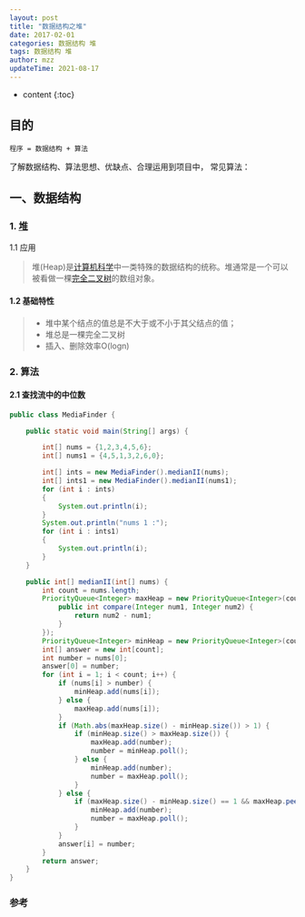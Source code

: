```yaml
---
layout: post
title: "数据结构之堆"
date: 2017-02-01
categories: 数据结构 堆
tags: 数据结构 堆
author: mzz
updateTime: 2021-08-17
---
```


* content
{:toc}

## 目的

```
程序 = 数据结构 + 算法
```

了解数据结构、算法思想、优缺点、合理运用到项目中，
常见算法：

## 一、数据结构

### 1. [堆](https://baike.baidu.com/item/%E5%A0%86/20606834?fr=aladdin)

1.1 应用

> 堆(Heap)是[计算机科学](https://baike.baidu.com/item/计算机科学/9132)中一类特殊的数据结构的统称。堆通常是一个可以被看做一棵[完全二叉树](https://baike.baidu.com/item/完全二叉树/7773232)的数组对象。

#### 1.2  基础特性

> - 堆中某个结点的值总是不大于或不小于其父结点的值；
>- 堆总是一棵完全二叉树
> - 插入、删除效率O(logn)

### 2. 算法

#### 2.1 查找流中的中位数

```java
public class MediaFinder {

    public static void main(String[] args) {

        int[] nums = {1,2,3,4,5,6};
        int[] nums1 = {4,5,1,3,2,6,0};

        int[] ints = new MediaFinder().medianII(nums);
        int[] ints1 = new MediaFinder().medianII(nums1);
        for (int i : ints)
        {
            System.out.println(i);
        }
        System.out.println("nums 1 :");
        for (int i : ints1)
        {
            System.out.println(i);
        }
    }

    public int[] medianII(int[] nums) {
        int count = nums.length;
        PriorityQueue<Integer> maxHeap = new PriorityQueue<Integer>(count, new Comparator<Integer>(){
            public int compare(Integer num1, Integer num2) {
                return num2 - num1;
            }
        });
        PriorityQueue<Integer> minHeap = new PriorityQueue<Integer>(count);
        int[] answer = new int[count];
        int number = nums[0];
        answer[0] = number;
        for (int i = 1; i < count; i++) {
            if (nums[i] > number) {
                minHeap.add(nums[i]);
            } else {
                maxHeap.add(nums[i]);
            }
            if (Math.abs(maxHeap.size() - minHeap.size()) > 1) {
                if (minHeap.size() > maxHeap.size()) {
                    maxHeap.add(number);
                    number = minHeap.poll();
                } else {
                    minHeap.add(number);
                    number = maxHeap.poll();
                }
            } else {
                if (maxHeap.size() - minHeap.size() == 1 && maxHeap.peek() < number) {
                    minHeap.add(number);
                    number = maxHeap.poll();
                }
            }
            answer[i] = number;
        }
        return answer;
    }
}
```



### 参考

